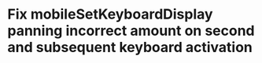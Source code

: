 # Fix mobileSetKeyboardDisplay panning incorrect amount on second and subsequent keyboard activation